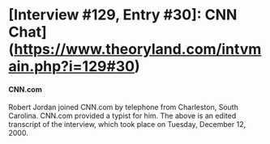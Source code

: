 # [Interview #129, Entry #30]: CNN Chat](https://www.theoryland.com/intvmain.php?i=129#30)

#### CNN.com

Robert Jordan joined CNN.com by telephone from Charleston, South Carolina. CNN.com provided a typist for him. The above is an edited transcript of the interview, which took place on Tuesday, December 12, 2000.

